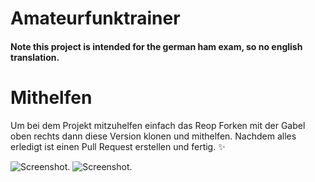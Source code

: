 # Amateurfunktrainer

#### Note this project is intended for the german ham exam, so no english translation.

# Mithelfen
Um bei dem Projekt mitzuhelfen einfach das Reop Forken mit der Gabel oben rechts dann diese Version klonen und mithelfen.
Nachdem alles erledigt ist einen Pull Request erstellen und fertig. :sparkles:


![Screenshot.](https://github.com/Konradrundfunk/Amateurfunktrainer/blob/main/assets/screenshots/questionscreen.png)
![Screenshot.](https://github.com/Konradrundfunk/Amateurfunktrainer/blob/main/assets/screenshots/chapterscreen.png)